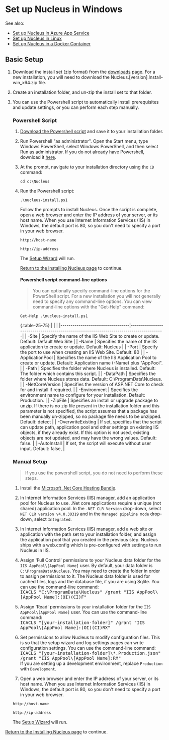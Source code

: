 # Set up Nucleus in Windows

See also: 
- [Set up Nucleus in Azure App Service](/manage/hosting/azure-app-service/) 
- [Set up Nucleus in Linux](/manage/hosting/linux/) 
- [Set up Nucleus in a Docker Container](/manage/hosting/docker/)

## Basic Setup 
1. Download the install set (zip format) from the [downloads](/downloads) page.  For a new installation, you will need to download the 
Nucleus.[version].Install-win_x64.zip file.

2. Create an installation folder, and un-zip the install set to that folder.

3. You can use the Powershell script to automatically install prerequisites and update settings, or you can perform each step manually.


   ### Powershell Script
   
   1. [Download the Powershell script](https://raw.githubusercontent.com/Inventua/nucleus-core/main/Nucleus.Web/Utils/Windows/nucleus-install.ps1) and
      save it to your installation folder.

   2. Run Powershell "as administrator". Open the Start menu, type Windows PowerShell, select Windows PowerShell, and then select Run as administrator. If 
   you do not already have Powershell, download it [here](https://learn.microsoft.com/en-us/powershell/scripting/install/installing-powershell-on-windows?view=powershell-7.4).

   3. At the prompt, navigate to your installation directory using the `CD` command:
      ```
      cd c:\Nucleus  
      ```

   4. Run the Powershell script:
      ```
      .\nucleus-install.ps1  
      ```
      Follow the prompts to install Nucleus. Once the script is complete, open a web browser and enter the IP address of your server, or its host name.  When you use Internet 
      Information Services (IIS) in Windows, the default port is 80, so you don't need to specify a port in your web browser.

      ```
      http://host-name

      http://ip-address
      ```
      
      The [Setup Wizard](/getting-started/#setup-wizard) will run.  

      [Return to the Installing Nucleus page](/getting-started/#setup-wizard) to continue. 

      #### Powershell script command-line options
      > You can optionally specify command-line options for the PowerShell script. For a new installation you will not generally need to specify any command-line options. You can 
      view command-line options with the "Get-Help" command:
 
      ```
      Get-Help .\nucleus-install.ps1  
      ```

      {.table-25-75}
      |                                  |                                                                                       |
      |----------------------------------|---------------------------------------------------------------------------------------|
      | -Site                            | Specify the name of the IIS Web Site to create or update.  Default: Default Web Site  |
      | -Name                            | Specifies the name of the IIS application to create or update. Default: Nucleus       |
      | -Port                            | Specify the port to use when creating an IIS Web Site. Default: 80                    |
      | -ApplicationPool                 | Specifies the name of the IIS Application Pool to create or update. Default: Application name (-Name) plus "AppPool".  |
      | -Path                            | Specifies the folder where Nucleus is installed. Default: The folder which contains this script.  |
      | -DataPath                        | Specifies the folder where Nucleus stores data. Default: C:\ProgramData\Nucleus.  |
      | -NetCoreVersion                  | Specifies the version of ASP.NET Core to check for and install if required.  |
      | -Environment                     | Specifies the environment name to configure for your installation. Default: Production.  |
      | -ZipFile                         | Specifies an install or upgrade package to unzip.  If there is no zip file present in the installation folder and this parameter is not specified, the script assumes that a package has been manually un-zipped, so no package file needs to be unzipped. Default: detect  |
      | -OverwriteExisting               | If set, specifies that the script can update path, application pool and other settings on existing IIS objects, if they already exist.  If this option is not used, existing objects are not updated, and may have the wrong values. Default: false.  |
      | -AutoInstall                     | If set, the script will execute without user input. Default: false,  |

   ### Manual Setup
   > If you use the powershell script, you do not need to perform these steps.

   1. Install the [Microsoft .Net Core Hosting Bundle](https://dotnet.microsoft.com/en-us/download/dotnet/).  

   2. In Internet Information Services (IIS) manager, add an application pool for Nucleus to use.  .Net core applications
require a unique (not shared) application pool.  In the `.NET CLR Version` drop-down, select `NET CLR version v4.0.30319` and in the `Managed pipeline mode`
drop-down, select `Integrated`. 

   3. In Internet Information Services (IIS) manager, add a web site or application with the path set to your installation folder, and assign
the application pool that you created in the previous step.  Nucleus ships with a web.config which is pre-configured with settings to run Nucleus in IIS.  

   4. Assign 'Full Control' permissions to your Nucleus data folder for the `IIS AppPool\[AppPool Name]` user.  By default, your data folder 
is `C:\ProgramData\Nucleus`.  You may need to create the folder in order to assign permissions to it. The Nucleus data folder is used for cached 
files, logs and the database file, if you are using Sqlite.
You can use the command-line command:  
<kbd>ICACLS "C:\ProgramData\Nucleus" /grant "IIS AppPool\\[AppPool Name]:(OI)(CI)F"</kbd>

   5.  Assign 'Read' permissions to your installation folder for the `IIS AppPool\[AppPool Name]` user. 
You can use the command-line command:  
<kbd>ICACLS "[your-installation-folder]" /grant "IIS AppPool\\[AppPool Name]:(OI)(CI)RX"</kbd>

   6.  Set permissions to allow Nucleus to modify configuration files.  This is so that the setup wizard and log settings pages can write configuration settings.
You can use the command-line command:  
<kbd>ICACLS "[your-installation-folder]\\*.Production.json" /grant "IIS AppPool\\[AppPool Name]:RM"</kbd>  
If you are setting up a development environment, replace `Production` with `Development`. 

   7.  Open a web browser and enter the IP address of your server, or its host name.  When you use Internet 
      Information Services (IIS) in Windows, the default port is 80, so you don't need to specify a port in your web browser.

      ```
      http://host-name

      http://ip-address
      ```
      
      The [Setup Wizard](/getting-started/#setup-wizard) will run.  

[Return to the Installing Nucleus page](/getting-started/#setup-wizard) to continue. 